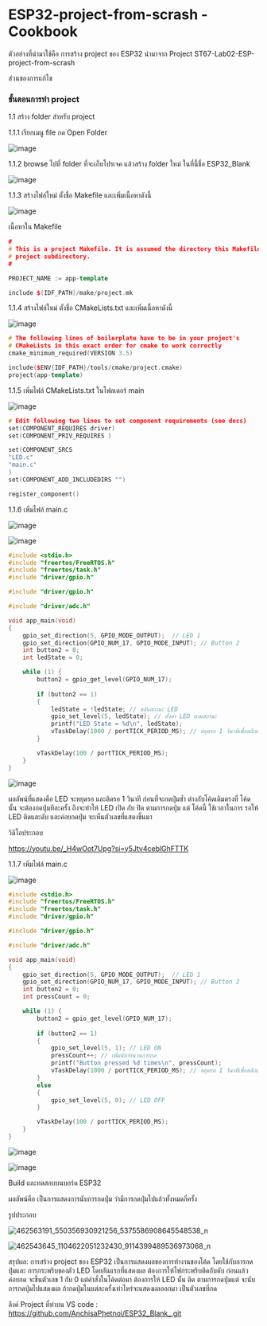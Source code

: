 # ESP32-project-from-scrash -Cookbook

ตัวอย่างที่นำมาใช้คือ การสร้าง project ของ ESP32 นำมาจาก Project ST67-Lab02-ESP-project-from-scrash 

ส่วนของการแก้ไข

### ขั้นตอนการทำ project

1.1 สร้าง folder สำหรับ project

1.1.1 เรียกเมนู file กด Open Folder

![image](https://github.com/user-attachments/assets/f0658806-064e-40e1-8eb9-7ad114fd5ae5)



1.1.2 browse ไปที่ folder ที่จะเก็บโปรเจค แล้วสร้าง folder ใหม่ ในที่นี้ชื่อ ESP32_Blank

![image](https://github.com/user-attachments/assets/ec6f8dfa-00cf-4fd0-8f21-552375a84655)

1.1.3 สร้างไฟล์ใหม่ ตั้งชื่อ Makefile และเพิ่มเนื้อหาดังนี้

![image](https://github.com/user-attachments/assets/036650dc-368c-4ec1-8d50-04bbddc9cc65)

เนื้อหาใน Makefile

``` cpp
#
# This is a project Makefile. It is assumed the directory this Makefile resides in is a
# project subdirectory.
#

PROJECT_NAME := app-template

include $(IDF_PATH)/make/project.mk
```

1.1.4 สร้างไฟล์ใหม่ ตั้งชื่อ CMakeLists.txt และเพิ่มเนื้อหาดังนี้

![image](https://github.com/user-attachments/assets/c137058a-5843-4afa-8d71-d2ec0c124659)


``` cpp
# The following lines of boilerplate have to be in your project's
# CMakeLists in this exact order for cmake to work correctly
cmake_minimum_required(VERSION 3.5)

include($ENV{IDF_PATH}/tools/cmake/project.cmake)
project(app-template)
```

1.1.5 เพิ่มไฟล์ CMakeLists.txt ในโฟลเดอร์ main

![image](https://github.com/user-attachments/assets/30ff0e67-041c-401f-89ff-e3c85e9d9bd7)


``` cpp
# Edit following two lines to set component requirements (see docs)
set(COMPONENT_REQUIRES driver)
set(COMPONENT_PRIV_REQUIRES )

set(COMPONENT_SRCS 
"LED.c"
"main.c"
)
set(COMPONENT_ADD_INCLUDEDIRS "")

register_component()
```

1.1.6 เพิ่มไฟล์ main.c

![image](https://github.com/user-attachments/assets/6e8f3999-e34d-46b5-b435-e3d41fc35355)

![image](https://github.com/user-attachments/assets/70772c2a-7e1a-416f-8511-e58b16de2155)

``` cpp
#include <stdio.h>
#include "freertos/FreeRTOS.h"
#include "freertos/task.h"
#include "driver/gpio.h"

#include "driver/gpio.h"

#include "driver/adc.h"

void app_main(void)
{
    gpio_set_direction(5, GPIO_MODE_OUTPUT);  // LED 1
    gpio_set_direction(GPIO_NUM_17, GPIO_MODE_INPUT); // Button 2
    int button2 = 0;
    int ledState = 0;

    while (1) {
        button2 = gpio_get_level(GPIO_NUM_17);
        
        if (button2 == 1)
        {
            ledState = !ledState; // สลับสถานะ LED
            gpio_set_level(5, ledState); // ตั้งค่า LED ตามสถานะ
            printf("LED State = %d\n", ledState);
            vTaskDelay(1000 / portTICK_PERIOD_MS); // หยุดรอ 1 วินาทีเพื่อหลีกเลี่ยงการกดซ้ำ
        }

        vTaskDelay(100 / portTICK_PERIOD_MS);
    }
}
```

![image](https://github.com/user-attachments/assets/8ca91324-d2ed-48b4-8c61-85e94a380882)


ผลลัพน์ที่แสดงคือ LED จะหยุดรอ และติดรอ 1 วินาที ก่อนที่จะกดปุ่มซ้ำ ต่างกับโค้ดเดิมตรงที่ โค้ดนั้น จะต้องกดปุ่มทีละครั้ง ถึงจะทำให้ LED เปิด กับ ปิด ตามการกดปุ่ม แต่ โค้ดนี้ ใช้เวลาในการ รอให้ LED ติดและดับ และค่อยกดปุ่ม จะเห็นตัวเลขที่แสดงขึ้นมา 


วิดิโอประกอบ

https://youtu.be/_H4wOot7Upg?si=y5Jtv4ceblGhFTTK


1.1.7 เพิ่มไฟล์ main.c

![image](https://github.com/user-attachments/assets/02a7c262-ec78-463b-a4c3-7152e6eff8e0)



``` cpp
#include <stdio.h>
#include "freertos/FreeRTOS.h"
#include "freertos/task.h"
#include "driver/gpio.h"

#include "driver/gpio.h"

#include "driver/adc.h"

void app_main(void)
{
    gpio_set_direction(5, GPIO_MODE_OUTPUT);  // LED 1
    gpio_set_direction(GPIO_NUM_17, GPIO_MODE_INPUT); // Button 2
    int button2 = 0;
    int pressCount = 0;

    while (1) {
        button2 = gpio_get_level(GPIO_NUM_17);
        
        if (button2 == 1)
        {
            gpio_set_level(5, 1); // LED ON
            pressCount++; // เพิ่มนับจำนวนการกด
            printf("Button pressed %d times\n", pressCount);
            vTaskDelay(1000 / portTICK_PERIOD_MS); // หยุดรอ 1 วินาทีเพื่อหลีกเลี่ยงการนับซ้ำ
        }
        else
        {
            gpio_set_level(5, 0); // LED OFF
        }

        vTaskDelay(100 / portTICK_PERIOD_MS);
    }
}

``` 

![image](https://github.com/user-attachments/assets/c834c66b-aabe-4064-b060-e10f880a608a)


![image](https://github.com/user-attachments/assets/b0760f7d-f536-43f0-8826-70310223de52)


Build และทดสอบบนบอร์ด ESP32


ผลลัพน์คือ เป็นการแสดงการนับการกดปุ่ม ว่ามีการกดปุ่มไปแล้วทั้งหมดกี่ครั้ง 


รูปประกอบ


![462563191_550356930921256_5375586908645548538_n](https://github.com/user-attachments/assets/0ef84e57-6a64-4fbe-be20-d6443170336f)


![462543645_1104622051232430_9114399489536973068_n](https://github.com/user-attachments/assets/6d0615f2-b65c-4dc9-8d01-5dfa331e84f6)


สรุปผล: การสร้าง project ของ ESP32 เป็นการแสดงผลของการทำงานของโค้ด โดยใช้กับการกดปุ่มและ การกระพริบของตัว LED โดยอันแรกที่แสดงผล ต้องการให้ไฟกระพริบติดกับดับ ก่อนแล้วค่อยกด จะขึ้นตัวเลข 1 กับ 0 แต่คำสั่งในโค้ดต่อมา ต้องการให้ LED นั้น ติด ตามการกดปุ่มแต่ จะนับการกดปุ่มไปแสดงผล ถ้ากดปุ่มในแต่ละครั้งเท่าไหร่จะแสดงผลออกมา เป็นตัวเลขที่กด



ลิงค์ Project ที่ทำบน VS code : https://github.com/AnchisaPhetnoi/ESP32_Blank_.git















